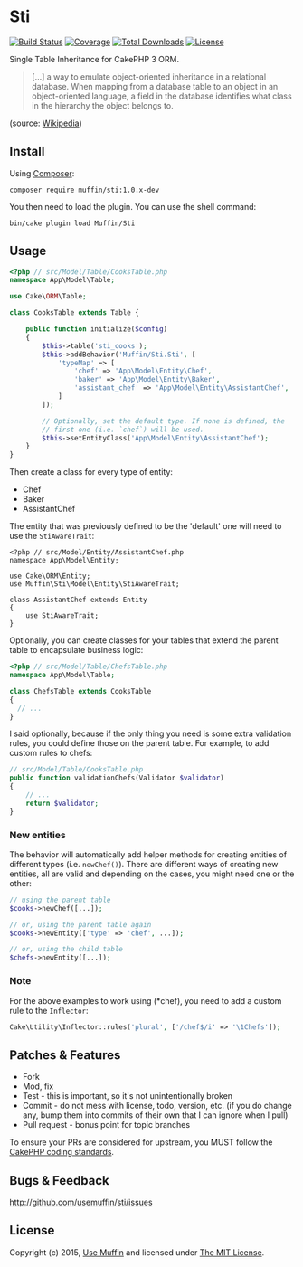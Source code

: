 # Sti

[![Build Status](https://img.shields.io/travis/UseMuffin/Sti/master.svg?style=flat-square)](https://travis-ci.org/UseMuffin/Sti)
[![Coverage](https://img.shields.io/coveralls/UseMuffin/Sti/master.svg?style=flat-square)](https://coveralls.io/r/UseMuffin/Sti)
[![Total Downloads](https://img.shields.io/packagist/dt/muffin/sti.svg?style=flat-square)](https://packagist.org/packages/muffin/sti)
[![License](https://img.shields.io/badge/license-MIT-blue.svg?style=flat-square)](LICENSE)

Single Table Inheritance for CakePHP 3 ORM.

> [...] a way to emulate object-oriented inheritance in a relational database. When mapping from a database
> table to an object in an object-oriented language, a field in the database identifies what class in the
> hierarchy the object belongs to.

(source: [Wikipedia][1])

## Install

Using [Composer][composer]:

```
composer require muffin/sti:1.0.x-dev
```

You then need to load the plugin. You can use the shell command:

```
bin/cake plugin load Muffin/Sti
```

## Usage

```php
<?php // src/Model/Table/CooksTable.php
namespace App\Model\Table;

use Cake\ORM\Table;

class CooksTable extends Table {

    public function initialize($config)
    {
        $this->table('sti_cooks');
        $this->addBehavior('Muffin/Sti.Sti', [
            'typeMap' => [
                'chef' => 'App\Model\Entity\Chef',
                'baker' => 'App\Model\Entity\Baker',
                'assistant_chef' => 'App\Model\Entity\AssistantChef',
            ]
        ]);

        // Optionally, set the default type. If none is defined, the
        // first one (i.e. `chef`) will be used.
        $this->setEntityClass('App\Model\Entity\AssistantChef');
    }
}
```

Then create a class for every type of entity:

- Chef
- Baker
- AssistantChef

The entity that was previously defined to be the 'default' one will need to use the `StiAwareTrait`:

```
<?php // src/Model/Entity/AssistantChef.php
namespace App\Model\Entity;

use Cake\ORM\Entity;
use Muffin\Sti\Model\Entity\StiAwareTrait;

class AssistantChef extends Entity
{
    use StiAwareTrait;
}
```

Optionally, you can create classes for your tables that extend the parent table to encapsulate business logic:

```php
<?php // src/Model/Table/ChefsTable.php
namespace App\Model\Table;

class ChefsTable extends CooksTable
{
  // ...
}
```

I said optionally, because if the only thing you need is some extra validation rules, you could define those
on the parent table. For example, to add custom rules to chefs:

```php
// src/Model/Table/CooksTable.php
public function validationChefs(Validator $validator)
{
    // ...
    return $validator;
}
```

### New entities

 The behavior will automatically add helper methods for creating entities of different types
 (i.e. `newChef()`). There are different ways of creating new entities, all are valid and depending
 on the cases, you might need one or the other:

 ```php
 // using the parent table
 $cooks->newChef([...]);

 // or, using the parent table again
 $cooks->newEntity(['type' => 'chef', ...]);

 // or, using the child table
 $chefs->newEntity([...]);
 ```

### Note

For the above examples to work using (*chef), you need to add a custom rule to the `Inflector`:

```php
Cake\Utility\Inflector::rules('plural', ['/chef$/i' => '\1Chefs']);
```

## Patches & Features

* Fork
* Mod, fix
* Test - this is important, so it's not unintentionally broken
* Commit - do not mess with license, todo, version, etc. (if you do change any, bump them into commits of
their own that I can ignore when I pull)
* Pull request - bonus point for topic branches

To ensure your PRs are considered for upstream, you MUST follow the [CakePHP coding standards][standards].

## Bugs & Feedback

http://github.com/usemuffin/sti/issues

## License

Copyright (c) 2015, [Use Muffin][muffin] and licensed under [The MIT License][mit].

[cakephp]:http://cakephp.org
[composer]:http://getcomposer.org
[mit]:http://www.opensource.org/licenses/mit-license.php
[muffin]:http://usemuffin.com
[standards]:http://book.cakephp.org/3.0/en/contributing/cakephp-coding-conventions.html
[1]:https://en.wikipedia.org/wiki/Single_Table_Inheritance
